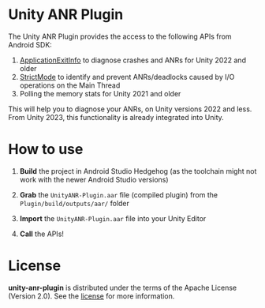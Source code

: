 # Unity ANR Plugin

The Unity ANR Plugin provides the access to the following APIs from Android SDK:

1. [ApplicationExitInfo](https://developer.android.com/reference/android/app/ApplicationExitInfo)
     to diagnose crashes and ANRs for Unity 2022 and older
2. [StrictMode](https://developer.android.com/topic/performance/vitals/anr#strict_mode) to identify
       and prevent ANRs/deadlocks caused by I/O operations on the Main Thread
3. Polling the memory stats for Unity 2021 and older

This will help you to diagnose your ANRs, on Unity versions 2022 and less. From Unity 2023, this
functionality is already integrated into Unity.

# How to use
1. **Build** the project in Android Studio Hedgehog (as the toolchain might not work with the newer
    Android Studio versions)

2. **Grab** the `UnityANR-Plugin.aar` file (compiled plugin) from the `Plugin/build/outputs/aar/` folder

3. **Import** the `UnityANR-Plugin.aar` file into your Unity Editor

4. **Call** the APIs!

# License
**unity-anr-plugin** is distributed under the terms of the Apache License (Version 2.0). See the
[license](LICENSE.txt) for more information.
